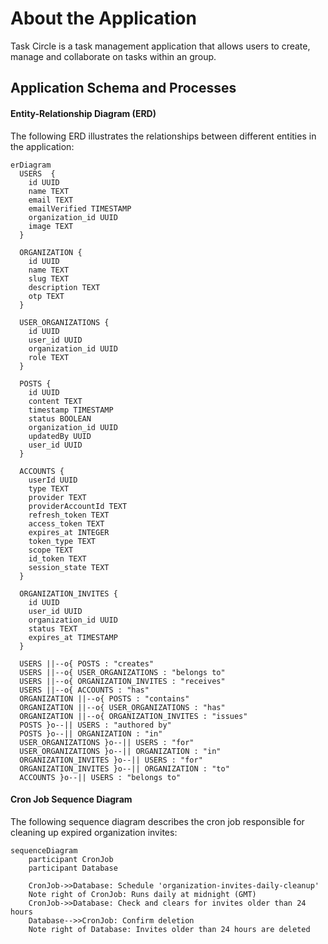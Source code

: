 # About the Application

Task Circle is a task management application that allows users to create, manage and collaborate on tasks within an group.

## Application Schema and Processes

#### Entity-Relationship Diagram (ERD)

The following ERD illustrates the relationships between different entities in the application:

```mermaid
erDiagram
  USERS  {
    id UUID
    name TEXT
    email TEXT
    emailVerified TIMESTAMP
    organization_id UUID
    image TEXT
  }

  ORGANIZATION {
    id UUID
    name TEXT
    slug TEXT
    description TEXT
    otp TEXT
  }

  USER_ORGANIZATIONS {
    id UUID
    user_id UUID
    organization_id UUID
    role TEXT
  }

  POSTS {
    id UUID
    content TEXT
    timestamp TIMESTAMP
    status BOOLEAN
    organization_id UUID
    updatedBy UUID
    user_id UUID
  }

  ACCOUNTS {
    userId UUID
    type TEXT
    provider TEXT
    providerAccountId TEXT
    refresh_token TEXT
    access_token TEXT
    expires_at INTEGER
    token_type TEXT
    scope TEXT
    id_token TEXT
    session_state TEXT
  }

  ORGANIZATION_INVITES {
    id UUID
    user_id UUID
    organization_id UUID
    status TEXT
    expires_at TIMESTAMP
  }

  USERS ||--o{ POSTS : "creates"
  USERS ||--o{ USER_ORGANIZATIONS : "belongs to"
  USERS ||--o{ ORGANIZATION_INVITES : "receives"
  USERS ||--o{ ACCOUNTS : "has"
  ORGANIZATION ||--o{ POSTS : "contains"
  ORGANIZATION ||--o{ USER_ORGANIZATIONS : "has"
  ORGANIZATION ||--o{ ORGANIZATION_INVITES : "issues"
  POSTS }o--|| USERS : "authored by"
  POSTS }o--|| ORGANIZATION : "in"
  USER_ORGANIZATIONS }o--|| USERS : "for"
  USER_ORGANIZATIONS }o--|| ORGANIZATION : "in"
  ORGANIZATION_INVITES }o--|| USERS : "for"
  ORGANIZATION_INVITES }o--|| ORGANIZATION : "to"
  ACCOUNTS }o--|| USERS : "belongs to"
```

#### Cron Job Sequence Diagram

The following sequence diagram describes the cron job responsible for cleaning up expired organization invites:

```mermaid
sequenceDiagram
    participant CronJob
    participant Database

    CronJob->>Database: Schedule 'organization-invites-daily-cleanup'
    Note right of CronJob: Runs daily at midnight (GMT)
    CronJob->>Database: Check and clears for invites older than 24 hours
    Database-->>CronJob: Confirm deletion
    Note right of Database: Invites older than 24 hours are deleted
```
